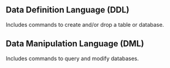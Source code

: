 ## Data Definition Language (DDL)

Includes commands to create and/or drop a table or database.

## Data Manipulation Language (DML)

Includes commands to query and modify databases.